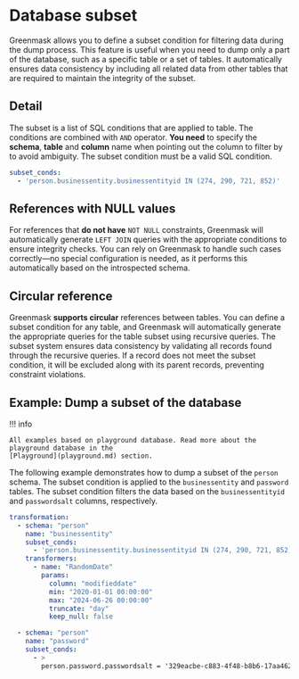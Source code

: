 # Database subset

Greenmask allows you to define a subset condition for filtering data during the dump process. This feature is useful
when you need to dump only a part of the database, such as a specific table or a set of tables. It automatically
ensures data consistency by including all related data from other tables that are required to maintain the integrity of
the subset.

## Detail

The subset is a list of SQL conditions that are applied to table. The conditions are combined with `AND` operator. **You
need** to specify the **schema**, **table** and **column** name when pointing out the column to filter by to avoid
ambiguity. The subset condition must be a valid SQL condition.

```yaml title="Subset condition example"
subset_conds:
  - 'person.businessentity.businessentityid IN (274, 290, 721, 852)'
```

## References with NULL values

For references that **do not have** `NOT NULL` constraints, Greenmask will automatically generate `LEFT JOIN` queries
with the appropriate conditions to ensure integrity checks. You can rely on Greenmask to handle such cases correctly—no
special configuration is needed, as it performs this automatically based on the introspected schema.

## Circular reference

Greenmask **supports circular** references between tables. You can define a subset condition for any table, and
Greenmask will automatically generate the appropriate queries for the table subset using recursive queries. The subset
system ensures data consistency by validating all records found through the recursive queries. If a record does not meet
the subset condition, it will be excluded along with its parent records, preventing constraint violations.

## Example: Dump a subset of the database

!!! info

    All examples based on playground database. Read more about the playground database in the 
    [Playground](playground.md) section.

The following example demonstrates how to dump a subset of the `person` schema. The subset condition is applied to the
`businessentity` and `password` tables. The subset condition filters the data based on the `businessentityid` and
`passwordsalt` columns, respectively.

```yaml title="Subset configuration example"
transformation:
  - schema: "person"
    name: "businessentity"
    subset_conds:
      - 'person.businessentity.businessentityid IN (274, 290, 721, 852)'
    transformers:
      - name: "RandomDate"
        params:
          column: "modifieddate"
          min: "2020-01-01 00:00:00"
          max: "2024-06-26 00:00:00"
          truncate: "day"
          keep_null: false

  - schema: "person"
    name: "password"
    subset_conds:
      - >
        person.password.passwordsalt = '329eacbe-c883-4f48-b8b6-17aa4627efff'
```
